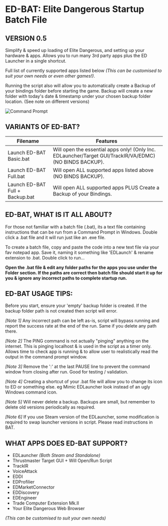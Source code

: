 # ED-BAT: Elite Dangerous Startup Batch File #

## VERSION 0.5 ##


Simplify & speed up loading of Elite Dangerous, and setting up your hardware & apps. Allows you to run many 3rd party apps plus the ED Launcher in a single shortcut.

Full list of currently supported apps listed below _(This can be customised to suit your own needs or even other games!)_.

Running the script also will allow you to automatically create a Backup of your bindings folder before starting the game. Backup will create a new folder with today's date & timestamp under your chosen backup folder location. (See note on different versions)

![Command Prompt](https://github.com/Aussiedroid/AD-EDWarthogEnhancedScript/blob/master/ED%20Startup%20Batch%20Script/folder.jpg "Command Prompt")

## VARIANTS OF ED-BAT? ##

Filename | Features
------------ | -------------
Launch ED-BAT Basic.bat | Will open the essential apps only! (Only Inc. EDLauncher/Target GUI/TrackIR/VA/EDMC) (NO BINDS BACKUP).
Launch ED-BAT Full.bat | Will open ALL supported apps listed above (NO BINDS BACKUP).
Launch ED-BAT Full + Backup.bat | Will open ALL supported apps PLUS Create a Backup of your Bindings.


## ED-BAT, WHAT IS IT ALL ABOUT? ##

For those not familiar with a batch file (.bat), its a text file containing instructions that can be run from a Command Prompt in Windows. Double click a .bat file and it will run just like an .exe file.

To create a batch file, copy and paste the code into a new text file via your fav notepad app. Save it, naming it something like 'EDLaunch' & rename extension to .bat. Double click to run...

__Open the .bat file & edit any folder paths for the apps you use under the Folder section. If the paths are correct then batch file should start it up for you & ignore any incorrect paths to complete startup run.__


## ED-BAT USAGE TIPS: ##

Before you start, ensure your 'empty' backup folder is created. If the backup folder path is not created then script will error.

_[Note 1]_ Any incorrect path can be left as-is, script will bypass running and report the success rate at the end of the run. Same if you delete any path there.

_[Note 2]_ The PING command is not actually "pinging" anything on the internet. This is pinging localhost & is used in the script as a timer only. Allows time to check app is running & to allow user to realistically read the output in the command prompt window.

_[Note 3]_ Remove the ':' at the last PAUSE line to prevent the command window from closing after run. Good for testing / validation.

_[Note 4]_ Creating a shortcut of your .bat file will allow you to change its icon to ED or something else. eg Mimic EDLauncher look instead of an ugly Windows command icon.

_[Note 5]_ Will never delete a backup. Backups are small, but remember to delete old versions periodically as required.

_[Note 6]_ If you use Steam version of the EDLauncher, some modification is required to swap launcher versions in script. Please read instructions in BAT.



## WHAT APPS DOES ED-BAT SUPPORT? ##

- EDLauncher _(Both Steam and Standalone)_
- Thrustmaster Target GUI + Will Open/Run Script
- TrackIR
- VoiceAttack
- EDDI
- EDProfilier
- EDMarketConnector
- EDDiscovery
- EDEngineer
- Trade Computer Extension Mk.II
- Your Elite Dangerous Web Browser

_(This can be customised to suit your own needs)_


